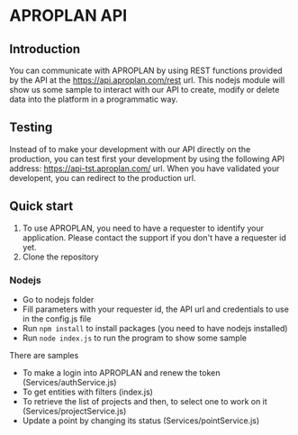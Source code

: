 # APROPLAN API

## Introduction

You can communicate with APROPLAN by using REST functions provided by the API at the https://api.aproplan.com/rest url.
This nodejs module will show us some sample to interact with our API to create, modify or delete data into the platform in a programmatic way.

## Testing

Instead of to make your development with our API directly on the production, you can test first your development by using the following API address: https://api-tst.aproplan.com/ url. When you have validated your developent, you can redirect to the production url.

## Quick start

1. To use APROPLAN, you need to have a requester to identify your application. Please contact the support if you don't have a requester id yet.
1. Clone the repository

### Nodejs

* Go to nodejs folder
* Fill parameters with your requester id, the API url and credentials to use in the config.js file
* Run `npm install` to install packages (you need to have nodejs installed)
* Run `node index.js` to run the program to show some sample

There are samples

* To make a login into APROPLAN and renew the token (Services/authService.js)
* To get entities with filters (index.js)
* To retrieve the list of projects and then, to select one to work on it (Services/projectService.js)
* Update a point by changing its status (Services/pointService.js)
